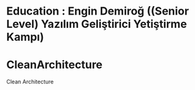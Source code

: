 # Education : Engin Demiroğ ((Senior Level) Yazılım Geliştirici Yetiştirme Kampı)
# CleanArchitecture
 Clean Architecture
